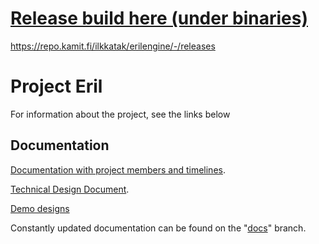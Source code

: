 # [Release build here (under binaries)](https://repo.kamit.fi/ilkkatak/erilengine/-/releases)
https://repo.kamit.fi/ilkkatak/erilengine/-/releases

# Project Eril

For information about the project, see the links below

## Documentation

[Documentation with project members and timelines](../../tree/master/docs/ProjectPlan.md).

[Technical Design Document](https://edukainuu-my.sharepoint.com/:w:/g/personal/ilkkatakala_kamk_fi/EcEa7uBOUQ1Gi0DgWoC1M0wB5g6iNabpp7acVAQEV1U5ZQ).

[Demo designs](../../tree/master/docs/demodesign.md)

Constantly updated documentation can be found on the "[docs](../../tree/docs/docs/)" branch.
